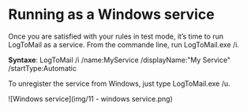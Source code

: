 # Running as a Windows service

Once you are satisfied with your rules in test mode, it’s time to run LogToMail as a service. From the commande line, run LogToMail.exe /i.

**Syntaxe**: LogToMail /i /name:MyService /displayName:"My Service" /startType:Automatic

To unregister the service from Windows, just type LogToMail.exe /u.

![Windows service](img/11 - windows service.png)

